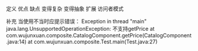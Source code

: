 定义
优点
缺点
    变得复杂
    变得抽象
扩展
    访问者模式
    
补充
    当使用不当时应提示错误：
    Exception in thread "main" java.lang.UnsupportedOperationException: 不支持getPrice
    	at com.wujunxuan.composite.CatalogComponent.getPrice(CatalogComponent.java:14)
    	at com.wujunxuan.composite.Test.main(Test.java:27)
